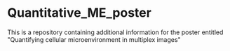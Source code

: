 # Quantitative_ME_poster
This is a repository containing additional information for the poster entitled "Quantifying cellular microenvironment in multiplex images"
